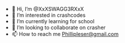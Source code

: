- 👋 Hi, I’m @XxXSWAGG3RXxX
- 👀 I’m interested in crashcodes
- 🌱 I’m currently learning for school
- 💞️ I’m looking to collaborate on crasher
- 📫 How to reach me 
Phillipleser@gmail.com

<!---
XxXSWAGG3RXxX/XxXSWAGG3RXxX is a ✨ special ✨ repository because its `README.md` (this file) appears on your GitHub profile.
You can click the Preview link to take a look at your changes.
--->
